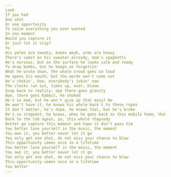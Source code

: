 ```yaml
---
Look
If you had
One shot
Or one opportunity
To seize everything you ever wanted
In one moment
Would you capture it
Or just let it slip?
Yo
His palms are sweaty, knees weak, arms are heavy
There's vomit on his sweater already, mom's spaghetti
He's nervous, but on the surface he looks calm and ready
To drop bombs, but he keeps on forgettin'
What he wrote down, the whole crowd goes so loud
He opens his mouth, but the words won't come out
He's chokin', how, everybody's jokin' now
The clocks run out, times up, over, blaow
Snap back to reality, ope there goes gravity
Ope, there goes Rabbit, he choked
He's so mad, but he won't give up that easy? No
He won't have it, he knows his whole back's to these ropes
It don't matter, he's dope, he knows that, but he's broke
He's so stagnant, he knows, when he goes back to this mobile home, that's when it's
Back to the lab again, yo, this whole rhapsody
Better go capture this moment and hope it don't pass him
You better lose yourself in the music, the moment
You own it, you better never let it go
You only get one shot, do not miss your chance to blow
This opportunity comes once in a lifetime
You better lose yourself in the music, the moment
You own it, you better never let it go
You only get one shot, do not miss your chance to blow
This opportunity comes once in a lifetime
You better
---
```

